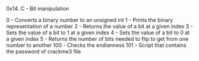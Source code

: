 0x14. C - Bit manipulation

0 - Converts a binary number to an unsigned int
1 - Prints the binary representation of a number
2 - Returns the value of a bit at a given index
3 - Sets the value of a bit to 1 at a given index
4 - Sets the value of a bit to 0 at a given index
5 - Returns the number of bits needed to flip to get from one number to another
100 - Checks the endianness
101 - Script that contains the password of crackme3 file
